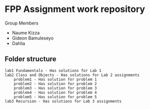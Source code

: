 # FPP Assignment work repository

Group Members

- Naume Kizza
- Gideon Bamuleseyo
- Dahlia

## Folder structure

    lab1 Fundamentals - Has solutions for Lab 1
    lab2 Class and Objects - Has solutions for Lab 2 assignments
        problem1 - Has solution for problem 1
        problem2 - Has solution for problem 2
        problem3 - Has solution for problem 3
        problem4 - Has solution for problem 4
        problem5 - Has solution for problem 5
    lab3 Recursion - Has solutions for Lab 3 assignments
